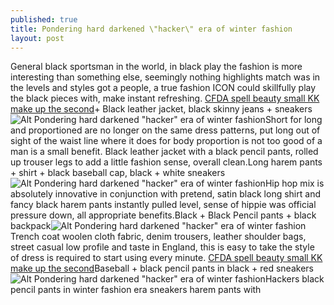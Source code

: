```yaml
---
published: true
title: Pondering hard darkened \"hacker\" era of winter fashion
layout: post
---
```

General black sportsman in the world, in black play the fashion is more interesting than something else, seemingly nothing highlights match was in the levels and styles got a people, a true fashion ICON could skillfully play the black pieces with, make instant refreshing. [CFDA spell beauty small KK make up the second](https://paulfrankcase.wordpress.com/2016/06/07/cfda-spell-beauty-small-kk-make-up-the-second-element-girl-3-women-sexy-still/)+ Black leather jacket, black skinny jeans + sneakers![Alt Pondering hard darkened \"hacker\" era of winter fashion](https://c2.staticflickr.com/8/7306/27703826086_ba9dfd5850_b.jpg)Short for long and proportioned are no longer on the same dress patterns, put long out of sight of the waist line where it does for body proportion is not too good of a man is a small benefit. Black leather jacket with a black pencil pants, rolled up trouser legs to add a little fashion sense, overall clean.Long harem pants + shirt + black baseball cap, black + white sneakers![Alt Pondering hard darkened \"hacker\" era of winter fashion](https://c2.staticflickr.com/8/7356/27637083462_24f9fa5089_b.jpg)Hip hop mix is absolutely innovative in conjunction with pretend, satin black long shirt and fancy black harem pants instantly pulled level, sense of hippie was official pressure down, all appropriate benefits.Black + Black Pencil pants + black backpack![Alt Pondering hard darkened \"hacker\" era of winter fashion](https://c2.staticflickr.com/8/7452/27127017793_de88e644ab_b.jpg)Trench coat woolen cloth fabric, denim trousers, leather shoulder bags, street casual low profile and taste in England, this is easy to take the style of dress is required to start using every minute. [CFDA spell beauty small KK make up the second](https://paulfrankcase.wordpress.com/2016/06/07/cfda-spell-beauty-small-kk-make-up-the-second-element-girl-3-women-sexy-still/)Baseball + black pencil pants in black + red sneakers![Alt Pondering hard darkened \"hacker\" era of winter fashion](https://c2.staticflickr.com/8/7317/27737820665_a9eb5dcfdf_b.jpg)Hackers black pencil pants in winter fashion era sneakers harem pants with